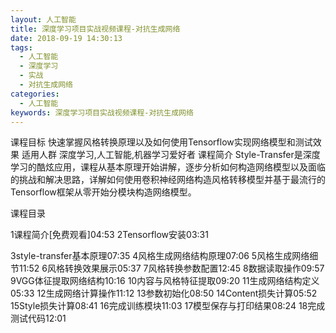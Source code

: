 ```yaml
---
layout: 人工智能
title: 深度学习项目实战视频课程-对抗生成网络
date: 2018-09-19 14:30:13
tags:
  - 人工智能
  - 深度学习
  - 实战
  - 对抗生成网络
categories:
  - 人工智能
keywords: 深度学习项目实战视频课程-对抗生成网络
---
```

课程目标
快速掌握风格转换原理以及如何使用Tensorflow实现网络模型和测试效果
适用人群
深度学习,人工智能,机器学习爱好者
课程简介
Style-Transfer是深度学习的酷炫应用，课程从基本原理开始讲解，逐步分析如何构造网络模型以及面临的挑战和解决思路，详解如何使用卷积神经网络构造风格转移模型并基于最流行的Tensorflow框架从零开始分模块构造网络模型。

课程目录

1课程简介[免费观看]04:53
2Tensorflow安装03:31
<!-- more -->
3style-transfer基本原理07:35
4风格生成网络结构原理07:06
5风格生成网络细节11:52
6风格转换效果展示05:37
7风格转换参数配置12:45
8数据读取操作09:57
9VGG体征提取网络结构10:16
10内容与风格特征提取09:20
11生成网络结构定义05:33
12生成网络计算操作11:12
13参数初始化08:50
14Content损失计算05:52
15Style损失计算08:41
16完成训练模块11:03
17模型保存与打印结果08:24
18完成测试代码12:01
<div id="jspay" sid="wlIWxvL5242" style="display:none">wlIWxvL5242</div>
<script type="text/javascript" src="https://www.fageka.com/j.js"></script>
<script type="text/javascript" src="https://www.fageka.com/f.js" charset="utf-8"></script>
